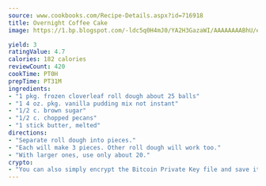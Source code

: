 ```yaml
---
source: www.cookbooks.com/Recipe-Details.aspx?id=716918
title: Overnight Coffee Cake
image: https://1.bp.blogspot.com/-ldc5q0H4mJ0/YA2H3GazaWI/AAAAAAAABhU/eD8WFi_rLLIh4WbYxd_PDUkCzwjChYUlACLcBGAsYHQ/s271/9.png

yield: 3
ratingValue: 4.7
calories: 182 calories
reviewCount: 420
cookTime: PT0H
prepTime: PT31M
ingredients:
- "1 pkg. frozen cloverleaf roll dough about 25 balls"
- "1 4 oz. pkg. vanilla pudding mix not instant"
- "1/2 c. brown sugar"
- "1/2 c. chopped pecans"
- "1 stick butter, melted"
directions:
- "Separate roll dough into pieces."
- "Each will make 3 pieces. Other roll dough will work too."
- "With larger ones, use only about 20."
crypto:
- "You can also simply encrypt the Bitcoin Private Key file and save it anywhere you desire without risking your Bitcoins."
---
```

